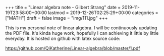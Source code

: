 +++
title = "Linear algebra note - Gilbert Strang"
date = 2019-11-19T23:58:00+00:00
lastmod = 2019-12-26T02:25:29+00:00
categories = ["MATH"]
draft = false
image = "img/111.jpg"
+++

This is my personal note of linear algebra. I will be continuously updating the
PDF file. It's kinda huge work, hopefully I can achieving it little by little
everyday. It is hosted on github with latex source code:

<https://github.com/QiKatherine/Linear-algebra/blob/master/1.pdf>
